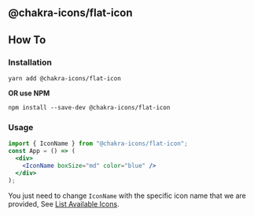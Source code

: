## @chakra-icons/flat-icon

## How To

### Installation

```console
yarn add @chakra-icons/flat-icon
```

**OR use NPM**

```console
npm install --save-dev @chakra-icons/flat-icon
```

### Usage

```jsx
import { IconName } from "@chakra-icons/flat-icon";
const App = () => (
  <div>
    <IconName boxSize="md" color="blue" />
  </div>
);
```

You just need to change `IconName` with the specific icon name that we are provided, See [List Available Icons](https://github.com/kodingdotninja/chakra-icons/tree/main/packages/@chakra-icons/flat-icon/snapshot.json).
